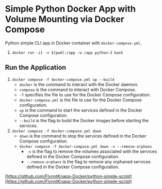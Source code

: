 # Simple Python Docker App with Volume Mounting via Docker Compose

Python simple CLI app in Docker container with `docker-compose.yml`.

1. `docker run -it -v $(pwd):/app -w /app python:3 bash`



## Run the Application

1. `docker compose -f docker-compose.yml up --build`
    - `docker` is the command to interact with the Docker daemon.
    - `compose` is the command to interact with Docker Compose.
    - `-f` specifies the file to use for the Docker Compose configuration.
    - `docker-compose.yml` is the file to use for the Docker Compose configuration.
    - `up` is the command to start the services defined in the Docker Compose configuration.
    - `--build` is the flag to build the Docker images before starting the services.
1. `docker compose -f docker-compose.yml down`
    - `down` is the command to stop the services defined in the Docker Compose configuration.
    - `docker compose -f docker-compose.yml down -v --remove-orphans`
        - `-v` is the flag to remove the volumes associated with the services defined in the Docker Compose configuration.
        - `--remove-orphans` is the flag to remove any orphaned services defined in the Docker Compose configuration.


[https://github.com/FlynntKnapp-Docker/python-simple-script](https://github.com/FlynntKnapp-Docker/python-simple-script)
